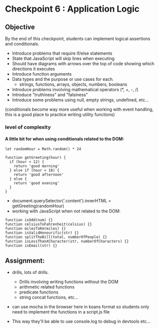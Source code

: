 # Checkpoint 6 : Application Logic
## Objective 
By the end of this checkpoint, students can implement logical assertions and conditionals.

 - Introduce problems that require if/else statements
 - State that JavaScript will skip lines when executing
 - Should have diagrams with arrows over the top of code showing which directions it executes
 - Introduce function arguments
 - Data types and the purpose or use cases for each.
    - strings, functions, arrays, objects, numbers, booleans
 - Introduce problems involving mathematical operators (*, +, -, /)
 - Introduce "truthiness" and "falsiness"
 - Introduce some problems using null, empty strings, undefined, etc...

(conditionals become way more useful when working with event handling, this is a good place to practice writing utility functions)


### level of complexity
#### A little bit for when using conditionals related to the DOM:

```
let randomHour = Math.random() * 24

function getGreeting(hour) {
  if (hour < 12) {
    return 'good morning'
  } else if (hour < 18) {
    return 'good afternoon'
  } else {
    return 'good evening'
  }
}
```

 - document.querySelector('.content').innerHTML = getGreeting(randomHour)
 - working with JavaScript when not related to the DOM:

```
function isOdd(num) {}
function celsiusToFahrenheit(celsius) {}
function milesToKm(miles) {}
function isValidHonourific(str) {}
function splitTheBill(total, numberOfPeople) {}
function isLessThanXCharacter(str, numberOfCharacters) {}
function isEmail(str) {}
```

## Assignment:
 - drills, lots of drills.
   - Drills involving writing functions without the DOM
   - arithmetic related functions
   - predicate functions
   - string concat functions, etc...

 - can use mocha in the browser here in koans format so students only need to implement the functions in a script.js file
 - This way they'll be able to use console.log to debug in devtools etc...
